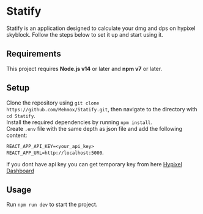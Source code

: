 # Statify
Statify is an application designed to calculate your dmg and dps on hypixel skyblock.
Follow the steps below to set it up and start using it.

## Requirements
This project requires **Node.js v14** or later and **npm v7** or later.

## Setup
Clone the repository using `git clone https://github.com/Mehmox/Statify.git`, then navigate to the directory with `cd Statify`.  
Install the required dependencies by running `npm install`.  
Create `.env` file with the same depth as json file and add the following content:

`REACT_APP_API_KEY=<your_api_key>`  
`REACT_APP_URL=http://localhost:5000`.

if you dont have api key you can get temporary key from here [Hypixel Dashboard](https://developer.hypixel.net/dashboard)

## Usage
Run `npm run dev` to start the project.